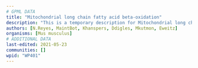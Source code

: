 ```yaml
---
# GPML DATA
title: "Mitochondrial long chain fatty acid beta-oxidation"
description: "This is a temporary description for Mitochondrial long chain fatty acid beta-oxidation"
authors: [N.Reyes, MaintBot, Khanspers, Ddigles, Mkutmon, Eweitz]
organisms: [Mus musculus]
# ADDITIONAL DATA
last-edited: 2021-05-23
communities: []
wpid: "WP401"
---
```

